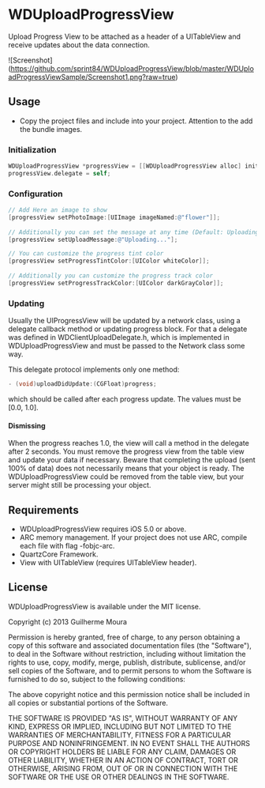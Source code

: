 WDUploadProgressView
====================

Upload Progress View to be attached as a header of a UITableView and receive updates about the data connection.

![Screenshot] (https://github.com/sprint84/WDUploadProgressView/blob/master/WDUploadProgressViewSample/Screenshot1.png?raw=true)

## Usage
* Copy the project files and include into your project. Attention to the add the bundle images.

### Initialization

``` objective-c
WDUploadProgressView *progressView = [[WDUploadProgressView alloc] initWithTableView:self.tableView cancelButton:YES];
progressView.delegate = self;
```

### Configuration
``` objective-c
// Add Here an image to show
[progressView setPhotoImage:[UIImage imageNamed:@"flower"]];
	
// Additionally you can set the message at any time (Default: Uploading...)
[progressView setUploadMessage:@"Uploading..."];

// You can customize the progress tint color
[progressView setProgressTintColor:[UIColor whiteColor]];
	
// Additionally you can customize the progress track color
[progressView setProgressTrackColor:[UIColor darkGrayColor]];
```

### Updating
Usually the UIProgressView will be updated by a network class, using a delegate callback method or updating progress block.
For that a delegate was defined in WDClientUploadDelegate.h, which is implemented in WDUploadProgressView and must be passed to the Network class some way.

This delegate protocol implements only one method:

``` objective-c
- (void)uploadDidUpdate:(CGFloat)progress;
```

which should be called after each progress update. The values must be [0.0, 1.0].

#### Dismissing
When the progress reaches 1.0, the view will call a method in the delegate after 2 seconds.
You must remove the progress view from the table view and update your data if necessary.
Beware that completing the upload (sent 100% of data) does not necessarily means that your object is ready. The WDUploadProgressView could be removed from the table view, but your server might still be processing your object.

## Requirements
* WDUploadProgressView requires iOS 5.0 or above.
* ARC memory management. If your project does not use ARC, compile each file with flag -fobjc-arc.
* QuartzCore Framework.
* View with UITableView (requires UITableView header).

## License
WDUploadProgressView is available under the MIT license.

Copyright (c) 2013 Guilherme Moura

Permission is hereby granted, free of charge, to any person obtaining a copy of this software and associated documentation files (the "Software"), to deal in the Software without restriction, including without limitation the rights to use, copy, modify, merge, publish, distribute, sublicense, and/or sell copies of the Software, and to permit persons to whom the Software is furnished to do so, subject to the following conditions:

The above copyright notice and this permission notice shall be included in all copies or substantial portions of the Software.

THE SOFTWARE IS PROVIDED "AS IS", WITHOUT WARRANTY OF ANY KIND, EXPRESS OR IMPLIED, INCLUDING BUT NOT LIMITED TO THE WARRANTIES OF MERCHANTABILITY, FITNESS FOR A PARTICULAR PURPOSE AND NONINFRINGEMENT. IN NO EVENT SHALL THE AUTHORS OR COPYRIGHT HOLDERS BE LIABLE FOR ANY CLAIM, DAMAGES OR OTHER LIABILITY, WHETHER IN AN ACTION OF CONTRACT, TORT OR OTHERWISE, ARISING FROM, OUT OF OR IN CONNECTION WITH THE SOFTWARE OR THE USE OR OTHER DEALINGS IN THE SOFTWARE.
